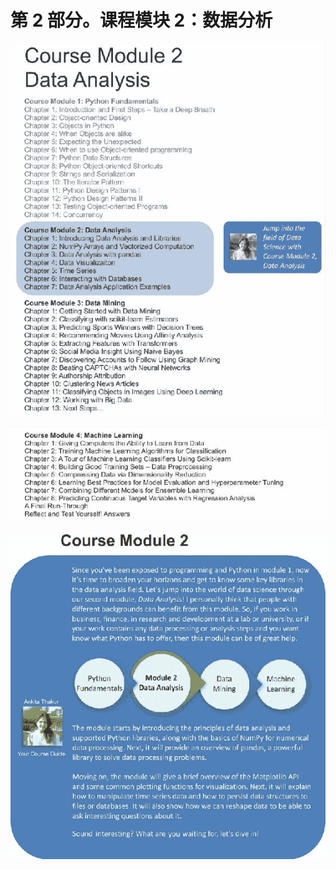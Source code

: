 # 第 2 部分。课程模块 2：数据分析

![Course Module 2: Data Analysis](img/TOC_2a.jpg)

![Course Module 2: Data Analysis](img/TOC_1b.jpg)

![Course Module 2: Data Analysis](img/Introduction_part_2.jpg)